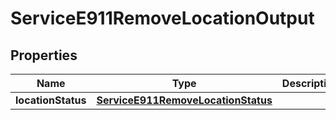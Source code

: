 

# ServiceE911RemoveLocationOutput


## Properties

| Name | Type | Description | Notes |
|------------ | ------------- | ------------- | -------------|
|**locationStatus** | [**ServiceE911RemoveLocationStatus**](ServiceE911RemoveLocationStatus.md) |  |  [optional] |



